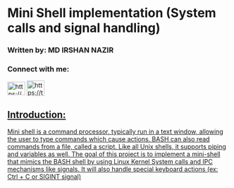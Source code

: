 <h1>Mini Shell implementation (System calls and signal handling)</h1>
<h3>Written by: MD IRSHAN NAZIR</h3>
<h3 align="left">Connect with me:</h3>
<p align="left">
<a href="https://www.linkedin.com/in/irshan127/" target="blank"><img align="center" src="https://raw.githubusercontent.com/rahuldkjain/github-profile-readme-generator/master/src/images/icons/Social/linked-in-alt.svg" alt="https://www.linkedin.com/in/irshan127/" height="30" width="40" /></a> <a href="https://twitter.com/Irshan_127" target="blank"><img align="center" src="https://raw.githubusercontent.com/rahuldkjain/github-profile-readme-generator/master/src/images/icons/Social/twitter.svg" alt="https://twitter.com/irshan_127" height="35" width="40" />
</p>

<h2>Introduction:</h2>

<p>Mini shell is a command processor, typically run in a text window, allowing the user to type commands which cause actions. BASH can also read commands from a file, called a script. Like all Unix shells, it supports piping and variables as well. The goal of this project is to implement a mini-shell that mimics the BASH shell by using Linux Kernel System calls and IPC mechanisms like signals. It will also handle special keyboard actions (ex: Ctrl + C or SIGINT signal)</p>
